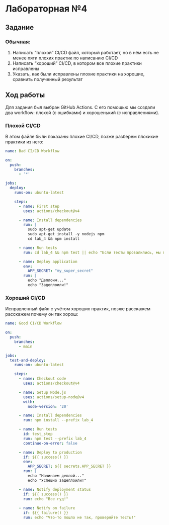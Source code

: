 <h1>Лабораторная №4</h1>

<h2>Задание</h2>

<h3>Обычная:</h3> 
<ol>
  <li>Написать “плохой” CI/CD файл, который работает, но в нём есть не менее пяти плохих практик по написанию CI/CD</li>
  <li>Написать “хороший” CI/CD, в котором все плохие практики исправлены</li>
  <li>Указать, как были исправлены плохие практики на хорошие, сравнить полученный результат</li>
</ol>

<h2>Ход работы</h2>

<p>
Для задания был выбран GitHub Actions. С его помощью мы создали два workflow: плохой (с ошибками) и хорошенький (с исправлениями).
</p>

<h3>Плохой CI/CD</h3>
<p>
В этом файле были показаны плохие CI/CD, позже разберем плохихие практики из него:
</p>

```yml
name: Bad CI/CD Workflow

on:
  push:
    branches:
      - '*'

jobs:
  deploy:
    runs-on: ubuntu-latest

    steps:
      - name: First step
        uses: actions/checkout@v4

      - name: Install dependencies
        run: |
          sudo apt-get update
          sudo apt-get install -y nodejs npm
          cd lab_4 && npm install

      - name: Run tests
        run: cd lab_4 && npm test || echo "Если тесты провалились, мы продолжим))"

      - name: Deploy application
        env:
          APP_SECRET: "my_super_secret"
        run: |
          echo "Деплоим..."
          echo "Задеплоили!" 
```

<h3>Хороший CI/CD</h3>
<p>
Исправленный файл с учётом хороших практик, позже расскажем расскажем почему он так хорош:
</p>

```yml
name: Good CI/CD Workflow

on:
  push:
    branches:
      - main

jobs:
  test-and-deploy:
    runs-on: ubuntu-latest

    steps:
      - name: Checkout code
        uses: actions/checkout@v4

      - name: Setup Node.js
        uses: actions/setup-node@v4
        with:
          node-version: '20'

      - name: Install dependencies
        run: npm install --prefix lab_4

      - name: Run tests
        id: test_step
        run: npm test --prefix lab_4
        continue-on-error: false

      - name: Deploy to production
        if: ${{ success() }}
        env:
          APP_SECRET: ${{ secrets.APP_SECRET }}
        run: |
          echo "Начинаем деплой..."
          echo "Успешно задеплоили!"  

      - name: Notify deployment status
        if: ${{ success() }}
        run: echo "Все гуд!"
        
      - name: Notify on failure
        if: ${{ failure() }}
        run: echo "Что-то пошло не так, проверяйте тесты!"
```
